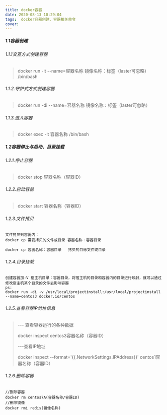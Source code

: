 ```yaml
---
title: docker容器
date: 2020-08-13 10:29:04
tags:  docker容器创建、容器相关命令
cover: 
---
```


##### 1.1容器创建

###### 1.1.1交互方式创建容器

> docker run -it --name=容器名称   镜像名称：标签（laster可忽略）  /bin/bash

###### 1.1.2.守护式方式创建容器

> docker run -di --name=容器名称   镜像名称：标签（laster可忽略）

###### 1.1.3.进入容器

> docker exec -it  容器名称 /bin/bash

##### 1.2容器停止与启动、目录挂载

###### 1.2.1.停止容器

> docker stop 容器名称（容器ID）

###### 1.2.2.启动容器

> docker start 容器名称（容器ID）

###### 1.2.3.文件拷贝

```shell
文件拷贝到容器内：
docker cp 需要拷贝的文件或目录 容器名称：容器目录

docker cp 容器名称：容器目录   拷贝的目标文件或目录 
```

###### 1.2.4.目录挂载

```shell
创建容器加-V 宿主机目录：容器目录，将宿主机的目录和容器内的目录进行映射，就可以通过修改宿主机某个目录的文件去影响容器
ps:
docker run -di -v /usr/local/projectinstall:/usr/local/projectinstall
--name=centos3 docker.io/centos
```

###### 1.2.5.查看容器IP地址信息

> --- 查看容器运行的各种数据
>
> docker inspect  centos3容器名称（容器ID）
>
> ---查看IP地址
>
> docker inspect --format='{{.NetworkSettings.IPAddress}}'  centos1容器名称（容器ID）
>
> 

###### 1.2.6.删除容器

```shell
//删除容器
docker rm centos7A(容器名称/容器ID)
//删除镜像
docker rmi redis(镜像名称)
```


